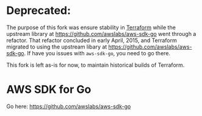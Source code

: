 # Deprecated:

The purpose of this fork was ensure stability in 
[Terraform](https://github.com/hashicorp/terraform) while the upstream 
library at https://github.com/awslabs/aws-sdk-go went through a refactor. That refactor concluded in early April, 2015, and Terraform migrated to using the upstream libary at https://github.com/awslabs/aws-sdk-go. If have you issues with `aws-sdk-go`, you need to go there. 

This fork is left as-is for now, to maintain historical builds of Terraform. 

# AWS SDK for Go

Go here: https://github.com/awslabs/aws-sdk-go
